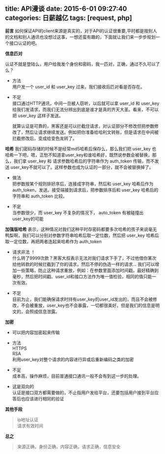 title: API漫谈
date: 2015-6-01 09:27:40
categories: 日薪越亿
tags: [request, php]
---
__前言__
如何保证API的client来源是真实的，对于API的认证很重要,平时都是按别人的文档和别人通讯也没想过这事，一想还蛮有趣的，下面就让我们来一步步规划一个接口认证的吧。

__信息匹对__

认证不就是登陆么，用户给我发个身份和密码，我一匹对，正确，通过不久可以了么？

- 方法  
	用户发一个 user_id 和 user_key 过来，我们接收后匹对看是否存在。

- 不足  
	接口通过HTTP通讯，中间一旦被人窃听，以后就可以拿 user_id 和 user_key 给我们发请求，而我们无法分辨出到底是谁才是真的齐天大圣。看来，不可以把 user_key 这样子发送。

	就算认证是可靠的，黑客还是可以拦截住请求，对认证部分不修改但把参数修改了，然后让请求继续发送。例如把你准备给哈利文转账，但是请求在中间被拦截修改后，变成给变色龙转了。

__哈希__
我们密码存储的时候不是经常md5哈希后保存么，那么我们把 user_key 也哈希一下吧，嗯，正愁不知道拿user_key和谁哈希好，既然说参数会被替换，那么，我们拿 user_key 和 请求参数哈希后的字符串作为 auth_token 传输，而不发送 user_key不就可以了。这样参数也成为认证的一部分，就不会被替换掉了。

- 做法  
	把参数按某个规则排好序后，连接成字符串，然后和 user_key 哈希后作为 auth_token，发送。接受端接到请求后，把参数排序后和 user_key 哈希后的字符串和 auth_token 比较。

- 不足  
	当参数很少，而 user_key 不复杂的情况下， auto_token 有被碰撞出 user_key的可能

__加强版哈希__
表示，这种情况对我们这种平时存密码都要多次哈希的孩子来说毫无鸭梨啊，我们可以分别对参数字符串哈希后取一定位数，然后把 user_key 哈希后取一定位数，再把两者连起来哈希作为 auth_token

- 请求非法 ！  
	什么转了9999次款？黑客大叔表示无法对我们请求下手了，不过他借你某次给他转款的时候拦截到了你的请求，然后不停的伪造一样的请求… 我们可以增加一些策略，防止这种请求重放，例如：在参数里面添加时间戳，最好精确到毫秒，然后把时间戳、user_id和接口方法作为唯一值检验，相同的值只能一次有效。

- 不足  
	目前为止，我们能确保请求时持有user_key的user_id发出的，而且不会被修改，不会被重放，user_key也不会暴露，一切都很美好。但是我们的信息是明文的，会照成信息泄露。

__加密__

- 可以把内容加密起来传输

- 方法  
	HTTPS  
	RSA  
	利用user_key对整个请求的内容进行异或后重新编码之类的加密

- 不足  
	成本高，操作麻烦，目前普通接口通讯一般不会有到这一步的处理。

- 这是双向的  
	认证是接口双方都需要做的，不止指用户发给平台，还要包括用户接到平台应答后也应该进行相同的验证

__其他手段__  
>	ip地址认证  
	请求有效时间  

__总之__ 
>	来源正确，身份正确，内容正确，请求正确，信息安全
